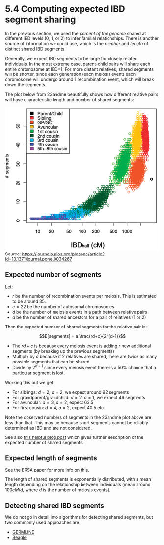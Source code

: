 # 5.4 Computing expected IBD segment sharing

In the previous section, we used the *percent of the genome* shared at different IBD levels (0, 1, or 2) to infer familial relationships. There is another source of information we could use, which is the *number* and *length* of distinct shared IBD segments.

Generally, we expect IBD segments to be large for closely related individuals. In the most extreme case, parent-child pairs will share each entire chromosome at IBD=1. For more distant relatives, shared segments will be shorter, since each generation (each meiosis event) each chromosome will undergo around 1 recombination event, which will break down the segments.

The plot below from 23andme beautifully shows how different relative pairs will have characteristic length and number of shared segments:

![sharing](images/23andme_sharing.png)
Source: https://journals.plos.org/plosone/article?id=10.1371/journal.pone.0034267

## Expected number of segments

Let:

* $r$ be the number of recombination events per meiosis. This is estimated to be around 35.
* $c=22$ be the number of autosomal chromosomes
* $d$ be the number of meiosis events in a path between relative pairs
* $a$ be the number of shared ancestors for a pair of relatives (1 or 2)

Then the expected number of shared segments for the relative pair is:

$$E[segments] = a \frac{rd+c}{2^{d-1}}$$

* The $rd+c$ is because every meiosis event is adding $r$ new additional segments (by breaking up the previous segments)
* Multiply by $a$ because if 2 relatives are shared, there are twice as many possible segments that can be shared
* Divide by $2^{d-1}$ since every meiosis event there is a 50% chance that a particular segment is lost.

Working this out we get:
* For siblings: $d=2$, $a=2$, we expect around 92 segments
* For grandparent/grandchild: $d=2$, $a=1$, we expect 46 segments
* For avuncular: $d=3$, $a=2$, expect 63.5
* For first cousin: $d=4$, $a=2$, expect 40.5
etc.

Note the observed numbers of segments in the 23andme plot above are less than that. This may be because short segments cannot be reliably determined as IBD and are not considered.

See also [this helpful blog post](https://gcbias.org/2013/12/02/how-many-genomic-blocks-do-you-share-with-a-cousin/) which gives further description of the expected number of shared segments.

## Expected length of segments

See the [ERSA](https://pubmed.ncbi.nlm.nih.gov/21324875/) paper for more info on this.

The length of shared segments is exponentially distributed, with a mean length depending on the relationship between individuals (mean around $100cM/d$, where $d$ is the number of meiosis events).

## Detecting shared IBD segments

We do not go in detail into algorithms for detecting shared segments, but two commonly used approaches are:

* [GERMLINE](https://github.com/gusevlab/germline2)
* [Beagle](https://faculty.washington.edu/browning/beagle/beagle_4.1_21Jan17.pdf)
